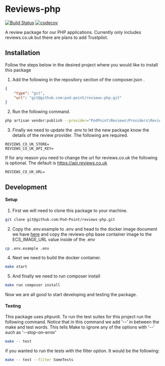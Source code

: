 

#  Reviews-php
[![Build Status](https://travis-ci.com/Pod-Point/reviews-php.svg?branch=master)](https://travis-ci.com/Pod-Point/reviews-php) [![codecov](https://codecov.io/gh/Pod-Point/reviews-php/branch/master/graph/badge.svg)](https://codecov.io/gh/Pod-Point/reviews-php)

A review package for our PHP applications. Currently only includes reviews.co.uk but there are plans to add Trustpilot.

##  Installation

Follow the steps below in the desired project where you would like to install this package

 1. Add the following in the repository section of the composer.json .
```json
{  
    "type": "git",  
    "url": "git@github.com:pod-point/reviews-php.git"  
}
```
2. Run the following command.
```bash
php artisan vendor:publish --provider="PodPoint\Reviews\Providers\ReviewsProvider"
```
3. Finally we need to update the .env to let the new package know the details of the review provider. The following are required.
 ```env
REVIEWS_CO_UK_STORE=
REVIEWS_CO_UK_API_KEY=
```
If for any reason you need to change the url for reviews.co.uk the following is optional. The default is https://api.reviews.co.uk
 ```env
REVIEWS_CO_UK_URL=
```
##  Development

#### Setup

 1. First we will need to clone this package to your machine.  
```bash
git clone git@github.com:Pod-Point/reviews-php.git
```
2. Copy the .env.example to .env and head to the docker image document we have [here](https://podpoint.atlassian.net/wiki/spaces/SKB/pages/2086305838/Base+images+for+docker+containers) and copy the reviews-php base container image to the ECS_IMAGE_URL value inside of the .env
```bash
cp .env.example .env
```
4. Next we need to build the docker container.
```bash
make start
```
5. And finally we need to run composer install
```bash
make run composer install
```
Now we are all good to start developing and testing the package.

####  Testing

This package uses phpunit. To run the test suites for this project run the following command.  Notice that in this command we add '--' in between the make and test words. This tells Make to ignore any of the options with '--' such as '--stop-on-error' 
```bash
make -- test
```
if you wanted to run the tests with the filter option. It would be the following:
```bash
make -- test --filter SomeTests
```

